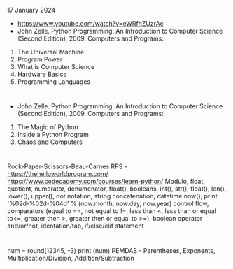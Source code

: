 17 January 2024

- https://www.youtube.com/watch?v=eWRfhZUzrAc
- John Zelle. Python Programming: An Introduction to Computer Science (Second Edition), 2009.
Computers and Programs:
1. The Universal Machine
2. Program Power
3. What is Computer Science
4. Hardware Basics
5. Programming Languages

#
- John Zelle. Python Programming: An Introduction to Computer Science (Second Edition), 2009.
Computers and Programs:
1. The Magic of Python
2. Inside a Python Program
3. Chaos and Computers

#
Rock-Paper-Scissors-Beau-Carnes
RPS - https://thehelloworldprogram.com/
https://www.codecademy.com/courses/learn-python/
Modulo, float, quotient, numerator, denumenator, float(), booleans, int(), str(), float(), len(), lower(), upper(), dot notation, string concatenation, datetime.now(), print '%02d-%02d-%04d' % (now.month, now.day, now.year)
control flow, comparators (equal to ==, not equal to !=, less than <, less than or equal to<=, greater then >, greater then or equal to >=), boolean operator and/or/not, identation/tab, if/else/elif statement

# 
num = round(12345, -3)
print (num)
PEMDAS - Parentheses, Exponents, Multiplication/Division, Addition/Subtraction
  
